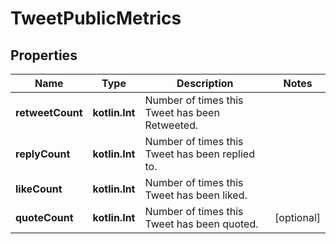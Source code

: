 
# TweetPublicMetrics

## Properties
Name | Type | Description | Notes
------------ | ------------- | ------------- | -------------
**retweetCount** | **kotlin.Int** | Number of times this Tweet has been Retweeted. | 
**replyCount** | **kotlin.Int** | Number of times this Tweet has been replied to. | 
**likeCount** | **kotlin.Int** | Number of times this Tweet has been liked. | 
**quoteCount** | **kotlin.Int** | Number of times this Tweet has been quoted. |  [optional]



